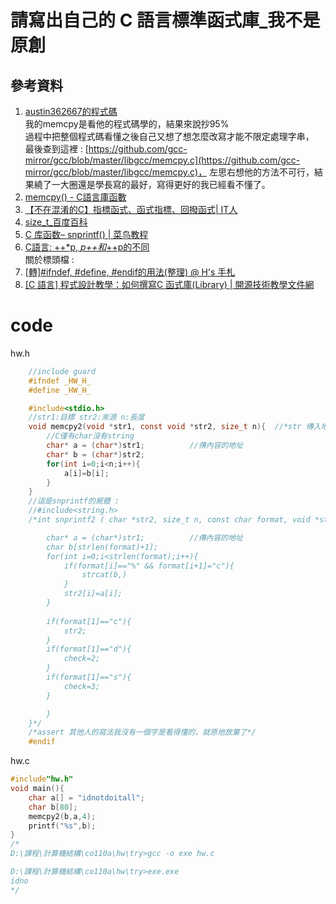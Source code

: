 # 請寫出自己的 C 語言標準函式庫_我不是原創
## 參考資料
1. [austin362667的程式碼](https://github.com/austin362667/c-tricks)  
我的memcpy是看他的程式碼學的，結果來說抄95%  
過程中把整個程式碼看懂之後自己又想了想怎麼改寫才能不限定處理字串，  
最後查到這裡 : [https://github.com/gcc-mirror/gcc/blob/master/libgcc/memcpy.c](https://github.com/gcc-mirror/gcc/blob/master/libgcc/memcpy.c)，
左思右想他的方法不可行，結果繞了一大圈還是學長寫的最好，寫得更好的我已經看不懂了。 
2. [memcpy() - C語言庫函數](http://tw.gitbook.net/c_standard_library/c_function_memcpy.html)
3. [【不在混淆的C】指標函式、函式指標、回撥函式| IT人](https://iter01.com/587360.html)
4. [size_t_百度百科](https://baike.baidu.hk/item/size_t/8101179)
5. [C 库函数– snprintf() | 菜鸟教程](https://www.runoob.com/cprogramming/c-function-snprintf.html)  
6. [C語言: ++*p, *p++和*++p的不同](https://tclin914.github.io/e9206a47/)  
關於標頭檔 : 
1. [[轉]#ifndef, #define, #endif的用法(整理) @ H's 手札](https://huenlil.pixnet.net/blog/post/24339151)
2. [[C 語言] 程式設計教學：如何撰寫C 函式庫(Library) | 開源技術教學文件網](https://opensourcedoc.com/c-programming/library/)

# code
hw.h
```c
    //include guard
    #ifndef _HW_H_
    #define _HW_H_

    #include<stdio.h>
    //str1:目標 str2:來源 n:長度
    void memcpy2(void *str1, const void *str2, size_t n){  //*str 傳入地址的內容
        //C僅有char沒有string
        char* a = (char*)str1;          //傳內容的地址
        char* b = (char*)str2;
        for(int i=0;i<n;i++){
            a[i]=b[i];
        }
    }
    //這是snprintf的屍體 : 
    //#include<string.h>
    /*int snprintf2 ( char *str2, size_t n, const char format, void *str1 ){

        char* a = (char*)str1;          //傳內容的地址
        char b[strlen(format)+1];
        for(int i=0;i<strlen(format);i++){
            if(format[i]=="%" && format[i+1]="c"){
                strcat(b,)
            }
            str2[i]=a[i];
        }
        
        if(format[1]=="c"){
            str2;   
        }
        if(format[1]=="d"){
            check=2;
        }
        if(format[1]=="s"){
            check=3;
        }

        }
    }*/
    /*assert 其他人的寫法我沒有一個字是看得懂的，就原地放棄了*/
    #endif
```
hw.c
```c
#include"hw.h"
void main(){
    char a[] = "idnotdoitall";
    char b[80];
    memcpy2(b,a,4);
    printf("%s",b);
}
/*
D:\課程\計算機結構\co110a\hw\try>gcc -o exe hw.c

D:\課程\計算機結構\co110a\hw\try>exe.exe
idno
*/
```










